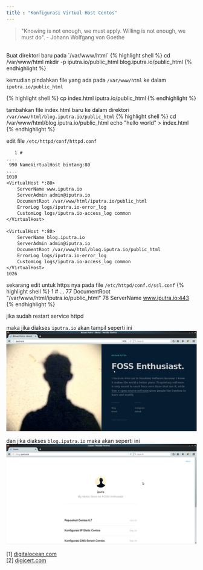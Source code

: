 ```yaml
---
title : "Konfigurasi Virtual Host Centos"
---
```

> "Knowing is not enough, we must apply. Willing is not enough, we must do". - Johann Wolfgang von Goethe

<br>
Buat direktori baru pada `/var/www/html`
{% highlight shell %}
cd /var/www/html
mkdir -p iputra.io/public_html blog.iputra.io/public_html
{% endhighlight %}

kemudian pindahkan file yang ada pada `/var/www/html` ke dalam 
`iputra.io/public_html`

<!--
{% highlight shell %}
cp background.png favicon.ico split.css index.html iputra.io/public_html
{% endhighlight %}
-->

{% highlight shell %}
cp index.html iputra.io/public_html
{% endhighlight %}

tambahkan file index.html baru ke dalam direktori `/var/www/html/blog.iputra.io/public_html`
{% highlight shell %}
cd /var/www/html/blog.iputra.io/public_html
echo "hello world" > index.html
{% endhighlight %}
<!-- 
{% highlight shell %}
cd /var/www/html/blog.iputra.io/public_html
curl -O https://iputra.github.io/f/bio/ava.png \
-O https://iputra.github.io/f/bio/ava@2x.png \
-O https://iputra.github.io/f/bio/favicon.ico \
-O https://iputra.github.io/f/bio/style.css \
-O https://iputra.github.io/f/bio/index.html
{% endhighlight %}
-->

edit file `/etc/httpd/conf/httpd.conf`
```
   1 #
.... 
 990 NameVirtualHost bintang:80
....
1010 
<VirtualHost *:80>
    ServerName www.iputra.io
    ServerAdmin admin@iputra.io
    DocumentRoot /var/www/html/iputra.io/public_html
    ErrorLog logs/iputra.io-error_log
    CustomLog logs/iputra.io-access_log common
</VirtualHost>

<VirtualHost *:80>
    ServerName blog.iputra.io
    ServerAdmin admin@iputra.io
    DocumentRoot /var/www/html/blog.iputra.io/public_html
    ErrorLog logs/iputra.io-error_log
    CustomLog logs/iputra.io-access_log common
</VirtualHost>
1026 
```

sekarang edit untuk https nya pada file `/etc/httpd/conf.d/ssl.conf`
{% highlight shell %}
  1 #
...
 77 DocumentRoot "/var/www/html/iputra.io/public_html"
 78 ServerName www.iputra.io:443
{% endhighlight %}

jika sudah restart service httpd

maka jika diakses `iputra.io` akan tampil seperti ini
![Tampilan iputra.io](/img/009-iputra-io.png)

dan jika diakses `blog.iputra.io` maka akan seperti ini
![Tampilan blog.iputra.io](/img/010-blog-iputra-io.png)

[1] [digitalocean.com](https://www.digitalocean.com/community/tutorials/how-to-set-up-apache-virtual-hosts-on-centos-6)
<br>
[2] [digicert.com](https://www.digicert.com/ssl-support/apache-multiple-ssl-certificates-using-sni.htm)
